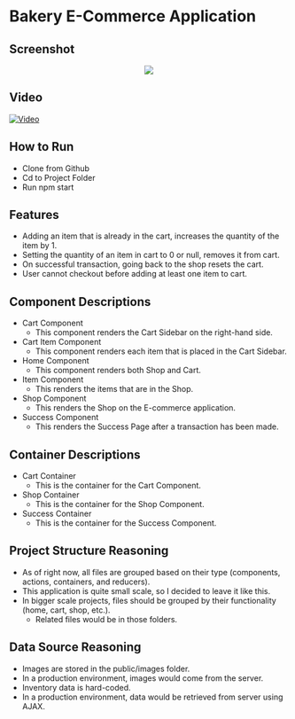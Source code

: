 # Bakery E-Commerce Application

## Screenshot

<p align="center">
  <img src="https://i.imgur.com/f5DOInP.png">
</p>

## Video

[![Video](https://i.imgur.com/e12Bhfj.png)](https://www.youtube.com/watch?v=c-8ugezqV-0)
## How to Run

- Clone from Github
- Cd to Project Folder
- Run npm start

## Features

- Adding an item that is already in the cart, increases the quantity of the item by 1.
- Setting the quantity of an item in cart to 0 or null, removes it from cart.
- On successful transaction, going back to the shop resets the cart.
- User cannot checkout before adding at least one item to cart.

## Component Descriptions

- Cart Component
  - This component renders the Cart Sidebar on the right-hand side.
- Cart Item Component
  - This component renders each item that is placed in the Cart Sidebar.
- Home Component
  - This component renders both Shop and Cart.
- Item Component
  - This renders the items that are in the Shop.
- Shop Component
  - This renders the Shop on the E-commerce application.
- Success Component
  - This renders the Success Page after a transaction has been made.

## Container Descriptions

- Cart Container
  - This is the container for the Cart Component.
- Shop Container
  - This is the container for the Shop Component.
- Success Container
  - This is the container for the Success Component.

## Project Structure Reasoning

- As of right now, all files are grouped based on their type (components, actions, containers, and reducers). 
- This application is quite small scale, so I decided to leave it like this.
- In bigger scale projects, files should be grouped by their functionality (home, cart, shop, etc.).
  - Related files would be in those folders.

## Data Source Reasoning

- Images are stored in the public/images folder.
- In a production environment, images would come from the server.
- Inventory data is hard-coded. 
- In a production environment, data would be retrieved from server using AJAX.